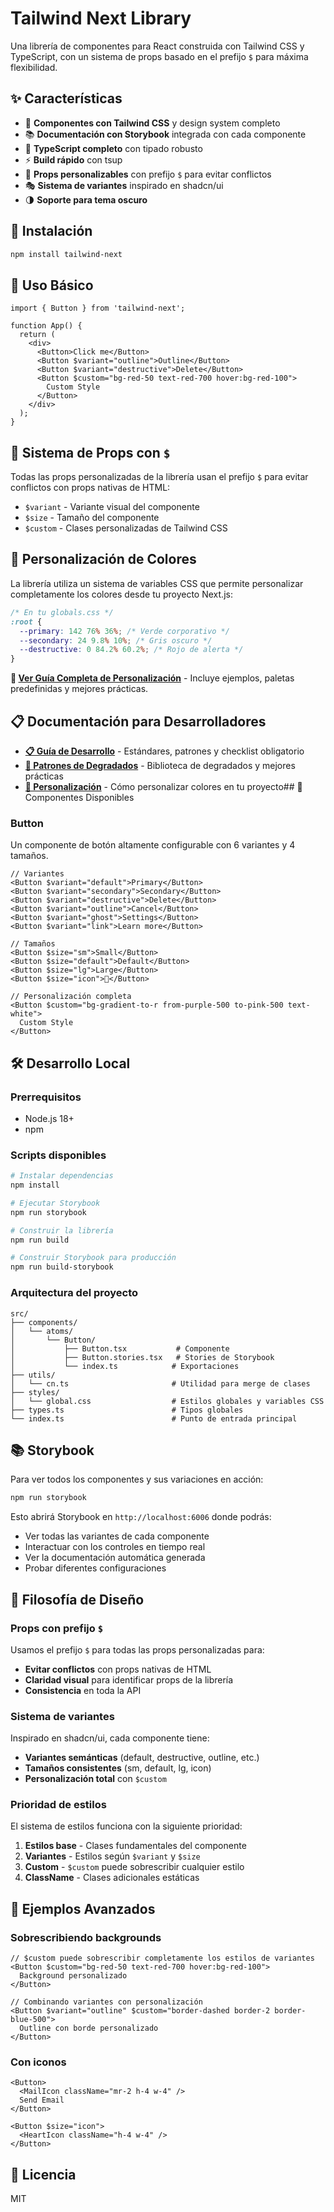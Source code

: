# Tailwind Next Library

Una librería de componentes para React construida con Tailwind CSS y TypeScript, con un sistema de props basado en el prefijo `$` para máxima flexibilidad.

## ✨ Características

- 🎨 **Componentes con Tailwind CSS** y design system completo
- 📚 **Documentación con Storybook** integrada con cada componente
- 🔧 **TypeScript completo** con tipado robusto
- ⚡ **Build rápido** con tsup
- 🎯 **Props personalizables** con prefijo `$` para evitar conflictos
- 🎭 **Sistema de variantes** inspirado en shadcn/ui
- 🌗 **Soporte para tema oscuro**

## 🚀 Instalación

```bash
npm install tailwind-next
```

## 📖 Uso Básico

```tsx
import { Button } from 'tailwind-next';

function App() {
  return (
    <div>
      <Button>Click me</Button>
      <Button $variant="outline">Outline</Button>
      <Button $variant="destructive">Delete</Button>
      <Button $custom="bg-red-50 text-red-700 hover:bg-red-100">
        Custom Style
      </Button>
    </div>
  );
}
```

## 🎨 Sistema de Props con `$`

Todas las props personalizadas de la librería usan el prefijo `$` para evitar conflictos con props nativas de HTML:

- `$variant` - Variante visual del componente
- `$size` - Tamaño del componente
- `$custom` - Clases personalizadas de Tailwind CSS

## 🎨 Personalización de Colores

La librería utiliza un sistema de variables CSS que permite personalizar completamente los colores desde tu proyecto Next.js:

```css
/* En tu globals.css */
:root {
  --primary: 142 76% 36%; /* Verde corporativo */
  --secondary: 24 9.8% 10%; /* Gris oscuro */
  --destructive: 0 84.2% 60.2%; /* Rojo de alerta */
}
```

**📖 [Ver Guía Completa de Personalización](./CUSTOMIZATION.md)** - Incluye ejemplos, paletas predefinidas y mejores prácticas.

## 📋 Documentación para Desarrolladores

- **[📋 Guía de Desarrollo](./DEVELOPMENT_GUIDE.md)** - Estándares, patrones y checklist obligatorio
- **[🎨 Patrones de Degradados](./GRADIENTS_GUIDE.md)** - Biblioteca de degradados y mejores prácticas
- **[🎨 Personalización](./CUSTOMIZATION.md)** - Cómo personalizar colores en tu proyecto## 🧩 Componentes Disponibles

### Button

Un componente de botón altamente configurable con 6 variantes y 4 tamaños.

```tsx
// Variantes
<Button $variant="default">Primary</Button>
<Button $variant="secondary">Secondary</Button>
<Button $variant="destructive">Delete</Button>
<Button $variant="outline">Cancel</Button>
<Button $variant="ghost">Settings</Button>
<Button $variant="link">Learn more</Button>

// Tamaños
<Button $size="sm">Small</Button>
<Button $size="default">Default</Button>
<Button $size="lg">Large</Button>
<Button $size="icon">🚀</Button>

// Personalización completa
<Button $custom="bg-gradient-to-r from-purple-500 to-pink-500 text-white">
  Custom Style
</Button>
```

## 🛠️ Desarrollo Local

### Prerrequisitos

- Node.js 18+
- npm

### Scripts disponibles

```bash
# Instalar dependencias
npm install

# Ejecutar Storybook
npm run storybook

# Construir la librería
npm run build

# Construir Storybook para producción
npm run build-storybook
```

### Arquitectura del proyecto

```text
src/
├── components/
│   └── atoms/
│       └── Button/
│           ├── Button.tsx           # Componente
│           ├── Button.stories.tsx   # Stories de Storybook
│           └── index.ts            # Exportaciones
├── utils/
│   └── cn.ts                       # Utilidad para merge de clases
├── styles/
│   └── global.css                  # Estilos globales y variables CSS
├── types.ts                        # Tipos globales
└── index.ts                        # Punto de entrada principal
```

## 📚 Storybook

Para ver todos los componentes y sus variaciones en acción:

```bash
npm run storybook
```

Esto abrirá Storybook en `http://localhost:6006` donde podrás:

- Ver todas las variantes de cada componente
- Interactuar con los controles en tiempo real
- Ver la documentación automática generada
- Probar diferentes configuraciones

## 🎯 Filosofía de Diseño

### Props con prefijo `$`

Usamos el prefijo `$` para todas las props personalizadas para:

- **Evitar conflictos** con props nativas de HTML
- **Claridad visual** para identificar props de la librería
- **Consistencia** en toda la API

### Sistema de variantes

Inspirado en shadcn/ui, cada componente tiene:

- **Variantes semánticas** (default, destructive, outline, etc.)
- **Tamaños consistentes** (sm, default, lg, icon)
- **Personalización total** con `$custom`

### Prioridad de estilos

El sistema de estilos funciona con la siguiente prioridad:

1. **Estilos base** - Clases fundamentales del componente
2. **Variantes** - Estilos según `$variant` y `$size`
3. **Custom** - `$custom` puede sobrescribir cualquier estilo
4. **ClassName** - Clases adicionales estáticas

## 🌟 Ejemplos Avanzados

### Sobrescribiendo backgrounds

```tsx
// $custom puede sobrescribir completamente los estilos de variantes
<Button $custom="bg-red-50 text-red-700 hover:bg-red-100">
  Background personalizado
</Button>

// Combinando variantes con personalización
<Button $variant="outline" $custom="border-dashed border-2 border-blue-500">
  Outline con borde personalizado
</Button>
```

### Con iconos

```tsx
<Button>
  <MailIcon className="mr-2 h-4 w-4" />
  Send Email
</Button>

<Button $size="icon">
  <HeartIcon className="h-4 w-4" />
</Button>
```

## 📄 Licencia

MIT

